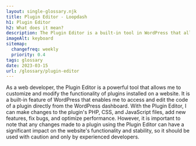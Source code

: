 ```yaml
--- 
layout: single-glossary.njk
title: Plugin Editor - Loopdash
h1: Plugin Editor
h2: What does it mean?
description: The Plugin Editor is a built-in tool in WordPress that allows developers to modify the code of their plugins directly from the WordPress dashboard.
imageAlt: keyboard
sitemap:
  changefreq: weekly
  priority: 0.4
tags: glossary
date: 2023-03-15
url: /glossary/plugin-editor
---
```


As a web developer, the Plugin Editor is a powerful tool that allows me to customize and modify the functionality of plugins installed on a website. It is a built-in feature of WordPress that enables me to access and edit the code of a plugin directly from the WordPress dashboard. With the Plugin Editor, I can make changes to the plugin's PHP, CSS, and JavaScript files, add new features, fix bugs, and optimize performance. However, it is important to note that any changes made to a plugin using the Plugin Editor can have a significant impact on the website's functionality and stability, so it should be used with caution and only by experienced developers.
